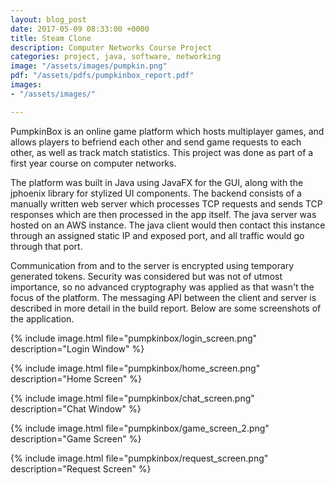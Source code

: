 ```yaml
---
layout: blog_post
date: 2017-05-09 08:33:00 +0000
title: Steam Clone
description: Computer Networks Course Project
categories: project, java, software, networking
image: "/assets/images/pumpkin.png"
pdf: "/assets/pdfs/pumpkinbox_report.pdf"
images:
- "/assets/images/"

---
```

PumpkinBox is an online game platform which hosts multiplayer games, and allows players to befriend each other and send game requests to each other, as well as track match statistics. This project was done as part of a first year course on computer networks.

The platform was built in Java using JavaFX for the GUI, along with the jphoenix library for stylized UI components. The backend consists of a manually written web server which processes TCP requests and sends TCP responses which are then processed in the app itself. The java server was hosted on an AWS instance. The java client would then contact this instance through an assigned static IP and exposed port, and all traffic would go through that port. 

Communication from and to the server is encrypted using temporary generated tokens. Security was considered but was not of utmost importance, so no advanced cryptography was applied as that wasn't the focus of the platform. The messaging API between the client and server is described in more detail in the build report. Below are some screenshots of the application.

{% include image.html file="pumpkinbox/login_screen.png" description="Login Window" %}

{% include image.html file="pumpkinbox/home_screen.png" description="Home Screen" %}

{% include image.html file="pumpkinbox/chat_screen.png" description="Chat Window" %}

{% include image.html file="pumpkinbox/game_screen_2.png" description="Game Screen" %}

{% include image.html file="pumpkinbox/request_screen.png" description="Request Screen" %}